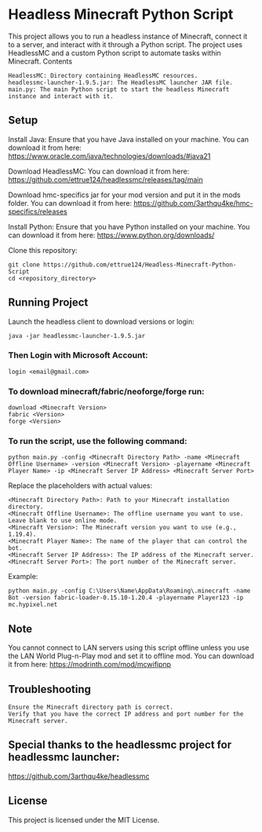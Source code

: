 # Headless Minecraft Python Script

This project allows you to run a headless instance of Minecraft, connect it to a server, and interact with it through a Python script. The project uses HeadlessMC and a custom Python script to automate tasks within Minecraft.
Contents

    HeadlessMC: Directory containing HeadlessMC resources.
    headlessmc-launcher-1.9.5.jar: The HeadlessMC launcher JAR file.
    main.py: The main Python script to start the headless Minecraft instance and interact with it.

## Setup

Install Java: Ensure that you have Java installed on your machine. You can download it from here: https://www.oracle.com/java/technologies/downloads/#java21

Download HeadlessMC: You can download it from here: https://github.com/ettrue124/headlessmc/releases/tag/main

Download hmc-specifics jar for your mod version and put it in the mods folder. You can download it from here: https://github.com/3arthqu4ke/hmc-specifics/releases

Install Python: Ensure that you have Python installed on your machine. You can download it from here: https://www.python.org/downloads/

Clone this repository:

    git clone https://github.com/ettrue124/Headless-Minecraft-Python-Script
    cd <repository_directory>

## Running Project
Launch the headless client to download versions or login:

    java -jar headlessmc-launcher-1.9.5.jar
### Then Login with Microsoft Account:
    
    login <email@gmail.com>
### To download minecraft/fabric/neoforge/forge run:

    download <Minecraft Version>
    fabric <Version>
    forge <Version>
    
    
    
### To run the script, use the following command:

    python main.py -config <Minecraft Directory Path> -name <Minecraft Offline Username> -version <Minecraft Version> -playername <Minecraft Player Name> -ip <Minecraft Server IP Address> <Minecraft Server Port>

Replace the placeholders with actual values:

    <Minecraft Directory Path>: Path to your Minecraft installation directory.
    <Minecraft Offline Username>: The offline username you want to use. Leave blank to use online mode.
    <Minecraft Version>: The Minecraft version you want to use (e.g., 1.19.4).
    <Minecraft Player Name>: The name of the player that can control the bot.
    <Minecraft Server IP Address>: The IP address of the Minecraft server.
    <Minecraft Server Port>: The port number of the Minecraft server.

Example:

    python main.py -config C:\Users\Name\AppData\Roaming\.minecraft -name Bot -version fabric-loader-0.15.10-1.20.4 -playername Player123 -ip mc.hypixel.net
## Note

You cannot connect to LAN servers using this script offline unless you use the LAN World Plug-n-Play mod and set it to offline mod. You can download it from here: https://modrinth.com/mod/mcwifipnp
## Troubleshooting

    Ensure the Minecraft directory path is correct.
    Verify that you have the correct IP address and port number for the Minecraft server.
## Special thanks to the headlessmc project for headlessmc launcher:
https://github.com/3arthqu4ke/headlessmc
## License

This project is licensed under the MIT License.
